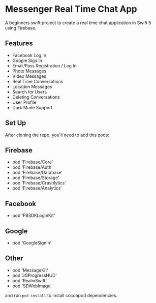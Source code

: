 # Messenger Real Time Chat App

A beginners swift project to create a real time chat application in Swift 5 using Firebase.

## Features

- Facebook Log In
- Google Sign In
- Email/Pass Registration / Log In
- Photo Messages
- Video Messages
- Real Time Conversations
- Location Messages
- Search for Users
- Deleting Conversations
- User Profile
- Dark Mode Support

## Set Up

After cloning the repo, you'll need to add this pods:

  ## Firebase
  - pod 'Firebase/Core'
  - pod 'Firebase/Auth'
  - pod 'Firebase/Database'
  - pod 'Firebase/Storage'
  - pod 'Firebase/Crashlytics'
  - pod 'Firebase/Analytics'

  ## Facebook
  - pod 'FBSDKLoginKit'

  ## Google
  - pod 'GoogleSignIn'
  
  ## Other
  - pod 'MessageKit'
  - pod 'JGProgressHUD'
  - pod 'RealmSwift'
  - pod 'SDWebImage'
  
and run `pod install` to install cocoapod dependencies.
